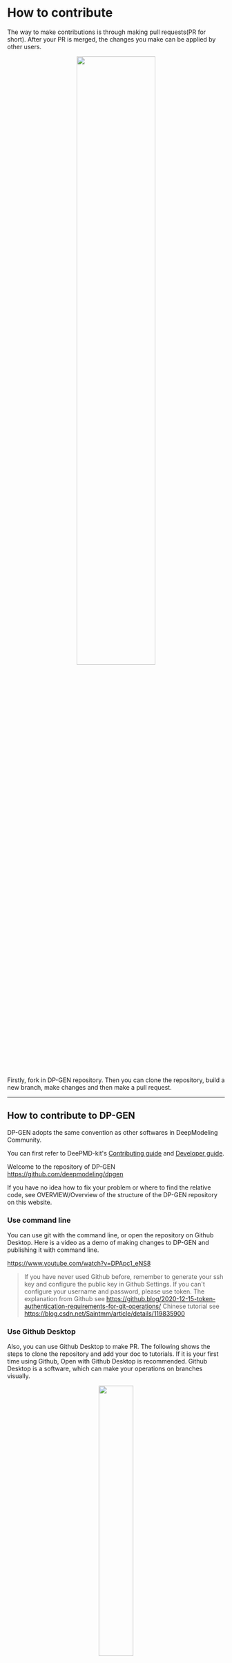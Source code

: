 # How to contribute

The way to make contributions is through making pull requests(PR for short). After your PR is merged, the changes you make can be applied by other users.

<div align=center><href="https://sm.ms/image/qt1MWOfYbQzKGJC" target="_blank"><img src="https://s2.loli.net/2022/08/16/qt1MWOfYbQzKGJC.png" width="60%"></div>

Firstly, fork in DP-GEN repository. Then you can clone the repository, build a new branch, make changes and then make a pull request.

---

## How to contribute to DP-GEN

DP-GEN adopts the same convention as other softwares in DeepModeling Community. 

You can first refer to DeePMD-kit's
[Contributing guide](https://github.com/deepmodeling/deepmd-kit/edit/devel/CONTRIBUTING.md)
and [Developer guide](https://github.com/deepmodeling/deepmd-kit/edit/devel/doc/development/index.md).

Welcome to the repository of DP-GEN https://github.com/deepmodeling/dpgen

  If you have no idea how to fix your problem or where to find the relative code, see OVERVIEW/Overview of the structure of the DP-GEN repository on this website.
  
### Use command line
You can use git with the command line, or open the repository on Github Desktop. Here is a video as a demo of making changes to DP-GEN and publishing it with command line.

https://www.youtube.com/watch?v=DPApc1_eNS8
  
> If you have never used Github before, remember to generate your ssh key and configure the public key in Github Settings.
> If you can't configure your username and password, please use token. 
> The explanation from Github see https://github.blog/2020-12-15-token-authentication-requirements-for-git-operations/
Chinese tutorial see https://blog.csdn.net/Saintmm/article/details/119835900

### Use Github Desktop
Also, you can use Github Desktop to make PR.
The following shows the steps to clone the repository and add your doc to tutorials. If it is your first time using Github, Open with Github Desktop is recommended. Github Desktop is a software, which can make your operations on branches visually.

<div align=center><href="https://sm.ms/image/ShdQXosaRM51Jqv" target="_blank"><img src="https://s2.loli.net/2022/08/16/ShdQXosaRM51Jqv.png" width="40%"></div>


After you clone it to your PC, you can open it with Github Desktop.

<div align=center><href="https://sm.ms/image/NMApYxjaqS4DGEz" target="_blank"><img src="https://s2.loli.net/2022/08/16/NMApYxjaqS4DGEz.png" width="40%"></div>

Firstly, create your new branch based on devel branch.

<div align=center><href="https://sm.ms/image/3Eqm162oQ8Lcg9P" target="_blank"><img src="https://s2.loli.net/2022/08/16/3Eqm162oQ8Lcg9P.png" width="40%"></div>

Secondly, add your doc to the certain directory in your local repository, and add its name into index. 

For example, see https://github.com/deepmodeling/tutorials/pull/43. 
Remember to add the filename of your doc into index! 

This is a case of failed contribution https://github.com/deepmodeling/tutorials/pull/49. 
Without being listed in index, the document will not be shown on the website.

(And here is how it has been fixed https://github.com/deepmodeling/tutorials/pull/50. ) 

Thirdly, select the changes that you what to push, and commit to it. Press "Publish branch" to push your origin repository to the remote branch.

<div align=center><href="https://sm.ms/image/3dyQAKplTnR2tX6" target="_blank"><img src="https://s2.loli.net/2022/08/16/3dyQAKplTnR2tX6.png" width="40%"></div>

Finally, you can check it on github and make a pull request. Press "Compare & pull request" to make a PR.

(Note: please commit pr to the devel branch)    

<div align=center><href="https://sm.ms/image/Uj9m6zGtXRh1L3a" target="_blank"><img src="https://s2.loli.net/2022/08/16/Uj9m6zGtXRh1L3a.png" width="80%"></div>

## How to contribute to DP-GEN tutorials and documents
The documents of DP-GEN https://github.com/deepmodeling/dpgen/tree/master/doc
- If you want to add the documentation of a toy model, simply put your file in the directory doc/toymodels/ and push;
- If you want to add a new directory for a new category of instructions, make a new directory and add it in doc/index.rst.

Tutorials repository: https://github.com/deepmodeling/tutorials
The structure of tutorials and the preparation before writing a document see https://tutorials.deepmodeling.com/en/devel/Resources/writingTips.html#

The latest page of DP-GEN Docs

<div align=center><href="https://sm.ms/image/zEPKuj3TdaHI57b" target="_blank"><img src="https://s2.loli.net/2022/08/16/zEPKuj3TdaHI57b.png" width="60%"></div>

### Examples of contributions
Example 1(a merged one): https://github.com/deepmodeling/dpgen/pull/758
Example 2(a simple one for beginner): https://github.com/deepmodeling/dpgen/pull/844
### 1. Push your doc

<div align=center><href="https://sm.ms/image/T4Zb8uiDXGeyYvc" target="_blank"><img src="https://s2.loli.net/2022/08/16/T4Zb8uiDXGeyYvc.png" width="60%"></div>

### 2. Add the directory in index.rst

<div align=center><href="https://sm.ms/image/q3iKvzQ8oRmfVLt" target="_blank"><img src="https://s2.loli.net/2022/08/16/q3iKvzQ8oRmfVLt.png" width="60%"></div>

### 3. Build and check it

As mentioned in "How to build the website to check if the modification works".

### 4. Make pull request to dpgen

https://github.com/deepmodeling/dpgen/pulls

---
After successfully making a PR, developers will check it and give comments. It will be merged after everything done. Then CONGRATULATIONS! You become a first-time contributor to DP-GEN!  
